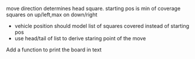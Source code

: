 
move direction determines head square. starting pos is min of coverage squares on up/left,max on down/right
- vehicle position should model list of squares covered instead of starting pos
- use head/tail of list to derive staring point of the move

Add a function to print the board in text

